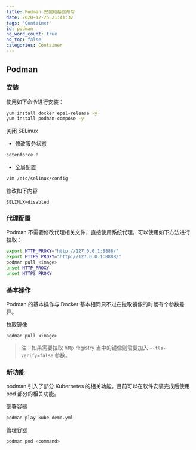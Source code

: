 ```yaml
---
title: Podman 安装和基础命令
date: 2020-12-25 21:41:32
tags: "Container"
id: podman
no_word_count: true
no_toc: false
categories: Container
---
```


## Podman 

### 安装

使用如下命令进行安装：

```bash
yum install docker epel-release -y
yum install podman-compose -y
```

关闭 SELinux

- 修改服务状态

```bash
setenforce 0
```

- 全局配置

```bash
vim /etc/selinux/config
```

修改如下内容

```text
SELINUX=disabled
```

### 代理配置

Podman 不需要修改代理相关文件，直接使用系统代理，可以使用如下方法进行拉取：

```bash
export HTTP_PROXY="http://127.0.0.1:8888/"
export HTTPS_PROXY="http://127.0.0.1:8888/"
podman pull <image>
unset HTTP_PROXY
unset HTTPS_PROXY
```

### 基本操作

Podman 的基本操作与 Docker 基本相同只不过在拉取镜像的时候有个参数差异。

拉取镜像
```
podman pull <image> 
```

> 注：如果需要拉取 http registry 当中的镜像则需要加入 `--tls-verify=false` 参数。

### 新功能

podman 引入了部分 Kubernetes 的相关功能。目前可以在软件安装完成后使用 pod 部分的相关功能。

部署容器
```bash
podman play kube demo.yml
```

管理容器
```bash
podman pod <command>
```
